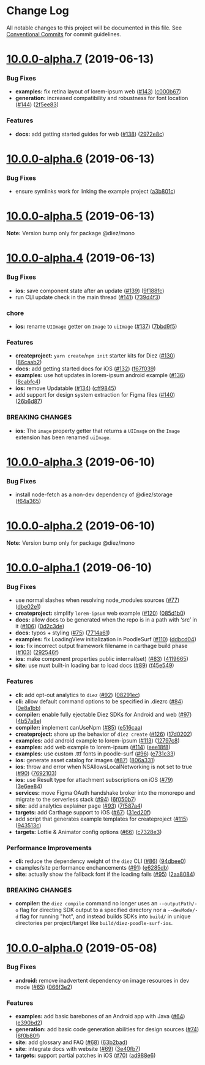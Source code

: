 # Change Log

All notable changes to this project will be documented in this file.
See [Conventional Commits](https://conventionalcommits.org) for commit guidelines.

# [10.0.0-alpha.7](https://github.com/stristr/diez/compare/v10.0.0-alpha.6...v10.0.0-alpha.7) (2019-06-13)


### Bug Fixes

* **examples:** fix retina layout of lorem-ipsum web ([#143](https://github.com/stristr/diez/issues/143)) ([c000b67](https://github.com/stristr/diez/commit/c000b67))
* **generation:** increased compatibility and robustness for font location ([#144](https://github.com/stristr/diez/issues/144)) ([2f5ee83](https://github.com/stristr/diez/commit/2f5ee83))


### Features

* **docs:** add getting started guides for web ([#138](https://github.com/stristr/diez/issues/138)) ([2972e8c](https://github.com/stristr/diez/commit/2972e8c))





# [10.0.0-alpha.6](https://github.com/stristr/diez/compare/v10.0.0-alpha.5...v10.0.0-alpha.6) (2019-06-13)


### Bug Fixes

* ensure symlinks work for linking the example project ([a3b801c](https://github.com/stristr/diez/commit/a3b801c))





# [10.0.0-alpha.5](https://github.com/stristr/diez/compare/v10.0.0-alpha.4...v10.0.0-alpha.5) (2019-06-13)

**Note:** Version bump only for package @diez/mono





# [10.0.0-alpha.4](https://github.com/stristr/diez/compare/v10.0.0-alpha.3...v10.0.0-alpha.4) (2019-06-13)


### Bug Fixes

* **ios:** save component state after an update ([#139](https://github.com/stristr/diez/issues/139)) ([9f188fc](https://github.com/stristr/diez/commit/9f188fc))
* run CLI update check in the main thread ([#141](https://github.com/stristr/diez/issues/141)) ([739d4f3](https://github.com/stristr/diez/commit/739d4f3))


### chore

* **ios:** rename `UIImage` getter on `Image` to `uiImage` ([#137](https://github.com/stristr/diez/issues/137)) ([7bbd9f5](https://github.com/stristr/diez/commit/7bbd9f5))


### Features

* **createproject:** `yarn create`/`npm init` starter kits for Diez ([#130](https://github.com/stristr/diez/issues/130)) ([86caab2](https://github.com/stristr/diez/commit/86caab2))
* **docs:** add getting started docs for iOS ([#132](https://github.com/stristr/diez/issues/132)) ([f67f039](https://github.com/stristr/diez/commit/f67f039))
* **examples:** use hot updates in lorem-ipsum android example ([#136](https://github.com/stristr/diez/issues/136)) ([8cabfc4](https://github.com/stristr/diez/commit/8cabfc4))
* **ios:** remove Updatable ([#134](https://github.com/stristr/diez/issues/134)) ([cff9845](https://github.com/stristr/diez/commit/cff9845))
* add support for design system extraction for Figma files ([#140](https://github.com/stristr/diez/issues/140)) ([26b6d87](https://github.com/stristr/diez/commit/26b6d87))


### BREAKING CHANGES

* **ios:** The `image` property getter that returns a `UIImage` on the `Image` extension has been renamed `uiImage`.





# [10.0.0-alpha.3](https://github.com/stristr/diez/compare/v10.0.0-alpha.2...v10.0.0-alpha.3) (2019-06-10)


### Bug Fixes

* install node-fetch as a non-dev dependency of @diez/storage ([f64a365](https://github.com/stristr/diez/commit/f64a365))





# [10.0.0-alpha.2](https://github.com/stristr/diez/compare/v10.0.0-alpha.1...v10.0.0-alpha.2) (2019-06-10)

**Note:** Version bump only for package @diez/mono





# [10.0.0-alpha.1](https://github.com/stristr/diez/compare/v10.0.0-alpha.0...v10.0.0-alpha.1) (2019-06-10)


### Bug Fixes

* use normal slashes when resolving node_modules sources ([#77](https://github.com/stristr/diez/issues/77)) ([dbe02e1](https://github.com/stristr/diez/commit/dbe02e1))
* **createproject:** simplify `lorem-ipsum` web example ([#120](https://github.com/stristr/diez/issues/120)) ([085d1b0](https://github.com/stristr/diez/commit/085d1b0))
* **docs:** allow docs to be generated when the repo is in a path with ‘src’ in it ([#106](https://github.com/stristr/diez/issues/106)) ([0d2c3de](https://github.com/stristr/diez/commit/0d2c3de))
* **docs:** typos + styling ([#75](https://github.com/stristr/diez/issues/75)) ([7714a61](https://github.com/stristr/diez/commit/7714a61))
* **examples:** fix LoadingView initialization in PoodleSurf ([#110](https://github.com/stristr/diez/issues/110)) ([ddbcd04](https://github.com/stristr/diez/commit/ddbcd04))
* **ios:** fix incorrect output framework filename in carthage build phase ([#103](https://github.com/stristr/diez/issues/103)) ([292546f](https://github.com/stristr/diez/commit/292546f))
* **ios:** make component properties public internal(set) ([#83](https://github.com/stristr/diez/issues/83)) ([4119665](https://github.com/stristr/diez/commit/4119665))
* **site:** use nuxt built-in loading bar to load docs ([#89](https://github.com/stristr/diez/issues/89)) ([f45e549](https://github.com/stristr/diez/commit/f45e549))


### Features

* **cli:** add opt-out analytics to `diez` ([#92](https://github.com/stristr/diez/issues/92)) ([08291ec](https://github.com/stristr/diez/commit/08291ec))
* **cli:** allow default command options to be specified in .diezrc ([#84](https://github.com/stristr/diez/issues/84)) ([0e8a1bb](https://github.com/stristr/diez/commit/0e8a1bb))
* **compiler:** enable fully ejectable Diez SDKs for Android and web ([#97](https://github.com/stristr/diez/issues/97)) ([4b57a8e](https://github.com/stristr/diez/commit/4b57a8e))
* **compiler:** implement canUseNpm ([#85](https://github.com/stristr/diez/issues/85)) ([e516caa](https://github.com/stristr/diez/commit/e516caa))
* **createproject:** shore up the behavior of `diez create` ([#126](https://github.com/stristr/diez/issues/126)) ([17d0202](https://github.com/stristr/diez/commit/17d0202))
* **examples:** add android example to lorem-ipsum ([#113](https://github.com/stristr/diez/issues/113)) ([12797c8](https://github.com/stristr/diez/commit/12797c8))
* **examples:** add web example to lorem-ipsum ([#114](https://github.com/stristr/diez/issues/114)) ([eee18f8](https://github.com/stristr/diez/commit/eee18f8))
* **examples:** use custom .ttf fonts in poodle-surf ([#96](https://github.com/stristr/diez/issues/96)) ([e731c33](https://github.com/stristr/diez/commit/e731c33))
* **ios:** generate asset catalog for images ([#87](https://github.com/stristr/diez/issues/87)) ([806a331](https://github.com/stristr/diez/commit/806a331))
* **ios:** throw and error when NSAllowsLocalNetworking is not set to true ([#90](https://github.com/stristr/diez/issues/90)) ([7692103](https://github.com/stristr/diez/commit/7692103))
* **ios:** use Result type for attachment subscriptions on iOS ([#79](https://github.com/stristr/diez/issues/79)) ([3e6ee84](https://github.com/stristr/diez/commit/3e6ee84))
* **services:** move Figma OAuth handshake broker into the monorepo and migrate to the serverless stack ([#94](https://github.com/stristr/diez/issues/94)) ([6f050b7](https://github.com/stristr/diez/commit/6f050b7))
* **site:** add analytics explainer page ([#93](https://github.com/stristr/diez/issues/93)) ([7f587a4](https://github.com/stristr/diez/commit/7f587a4))
* **targets:** add Carthage support to iOS ([#67](https://github.com/stristr/diez/issues/67)) ([31ed20f](https://github.com/stristr/diez/commit/31ed20f))
* add script that generates example templates for createproject ([#115](https://github.com/stristr/diez/issues/115)) ([943513c](https://github.com/stristr/diez/commit/943513c))
* **targets:** Lottie & Animator config options ([#66](https://github.com/stristr/diez/issues/66)) ([c7328e3](https://github.com/stristr/diez/commit/c7328e3))


### Performance Improvements

* **cli:** reduce the dependency weight of the `diez` CLI ([#86](https://github.com/stristr/diez/issues/86)) ([94dbee0](https://github.com/stristr/diez/commit/94dbee0))
* examples/site performance enchancements ([#91](https://github.com/stristr/diez/issues/91)) ([e6285db](https://github.com/stristr/diez/commit/e6285db))
* **site:** actually show the fallback font if the loading fails ([#95](https://github.com/stristr/diez/issues/95)) ([2aa8084](https://github.com/stristr/diez/commit/2aa8084))


### BREAKING CHANGES

* **compiler:** the `diez compile` command no longer uses an `--outputPath/-o` flag for directing SDK output to a specified directory nor a `--devMode/-d` flag for running "hot", and instead builds SDKs into `build/` in unique directories per project/target like `build/diez-poodle-surf-ios`.





# [10.0.0-alpha.0](https://github.com/diez/diez/compare/v1.0.0-beta.5...v10.0.0-alpha.0) (2019-05-08)


### Bug Fixes

* **android:** remove inadvertent dependency on image resources in dev mode ([#65](https://github.com/diez/diez/issues/65)) ([066f3e2](https://github.com/diez/diez/commit/066f3e2))


### Features

* **examples:** add basic barebones of an Android app with Java ([#64](https://github.com/diez/diez/issues/64)) ([e390bd2](https://github.com/diez/diez/commit/e390bd2))
* **generation:** add basic code generation abilities for design sources ([#74](https://github.com/diez/diez/issues/74)) ([6f0b80f](https://github.com/diez/diez/commit/6f0b80f))
* **site:** add glossary and FAQ ([#68](https://github.com/diez/diez/issues/68)) ([63b2bad](https://github.com/diez/diez/commit/63b2bad))
* **site:** integrate docs with website ([#69](https://github.com/diez/diez/issues/69)) ([3e40fb7](https://github.com/diez/diez/commit/3e40fb7))
* **targets:** support partial patches in iOS ([#70](https://github.com/diez/diez/issues/70)) ([ad988e6](https://github.com/diez/diez/commit/ad988e6))
